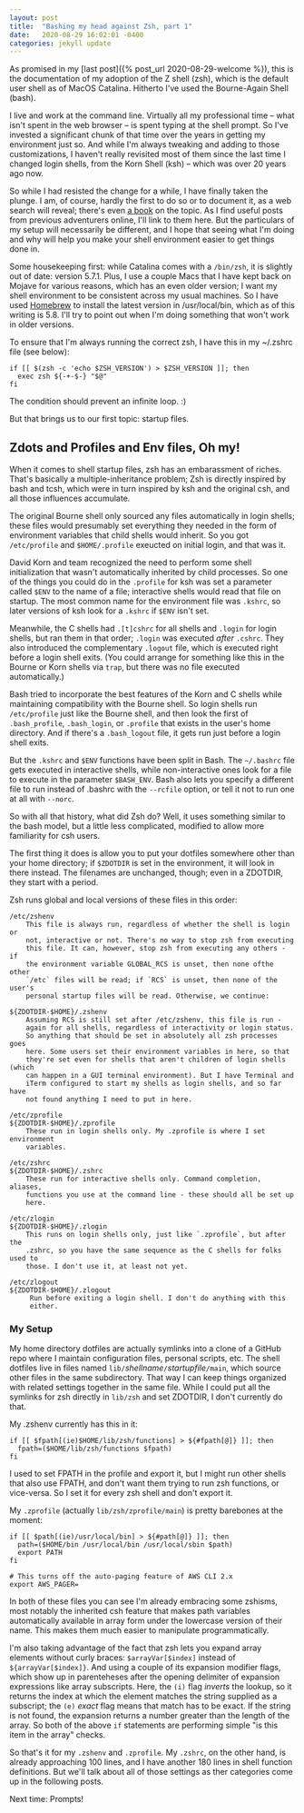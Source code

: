 ```yaml
---
layout: post
title:  "Bashing my head against Zsh, part 1"
date:   2020-08-29 16:02:01 -0400
categories: jekyll update
---
```

As promised in my [last post]({% post_url 2020-08-29-welcome %}), this is
the documentation of my adoption of the Z shell (zsh), which is the default
user shell as of MacOS Catalina. Hitherto I've used the Bourne-Again Shell
(bash).

I live and work at the command line. Virtually all my professional time – what
isn't spent in the web browser – is spent typing at the shell prompt. So I've
invested a significant chunk of that time over the years in getting my
environment just so. And while I'm always tweaking and adding to those
customizations, I haven't really revisited most of them since the last time I
changed login shells, from the Korn Shell (ksh) – which was over 20 years ago
now.

So while I had resisted the change for a while, I have finally taken the plunge.
I am, of course, hardly the first to do so or to document it, as a web search
will reveal; there's even [a
book](https://www.amazon.com/Bash-Shell-Conquering-Command-Line/dp/1590593766)
on the topic. As I find useful posts from previous adventurers
online, I'll link to them here. But the particulars of my setup will
necessarily be different, and I hope that seeing what I'm doing and why will
help you make your shell environment easier to get things done in. 

Some housekeeping first: while Catalina comes with a `/bin/zsh`, it is slightly
out of date: version 5.7.1. Plus, I use a couple Macs that I have kept back
on Mojave for various reasons, which has an even older version; I want my
shell environment to be consistent across my usual machines. So I have
used [Homebrew](https://brew.sh) to install the latest version in
/usr/local/bin, which as of this writing is 5.8. I'll try to point out when I'm
doing something that won't work in older versions. 

To ensure that I'm always running the correct zsh, I have this in my ~/.zshrc
file (see below):

    if [[ $(zsh -c 'echo $ZSH_VERSION') > $ZSH_VERSION ]]; then
      exec zsh ${-+-$-} "$@"
    fi

The condition should prevent an infinite loop. :) 

But that brings us to our first topic: startup files. 

## Zdots and Profiles and Env files, Oh my! 

When it comes to shell startup files, zsh has an embarassment of riches. That's basically a multiple-inheritance problem; Zsh is directly inspired by bash and
tcsh, which were in turn inspired by ksh and the original csh, and all those
influences accumulate.

The original Bourne shell only sourced any files automatically in login shells;
these files would presumably set everything they needed in the form of
environment variables that child shells would inherit. So you got
`/etc/profile` and `$HOME/.profile` exeucted on initial login, and that was it.

David Korn and team recognized the need to perform some shell initialization
that wasn't automatically inherited by child processes. So one of the things
you could do in the `.profile` for ksh was set a parameter called `$ENV` to the
name of a file; interactive shells would read that file on startup. The most
common name for the environment file was `.kshrc`, so later versions of ksh
look for a `.kshrc` if `$ENV` isn't set.

Meanwhile, the C shells had `.[t]cshrc` for all shells and `.login` for login
shells, but ran them in that order; `.login` was executed _after_ `.cshrc`. They also introduced the complementary `.logout` file, which is executed right 
before a login shell exits. (You could arrange for something like this in the
Bourne or Korn shells via `trap`, but there was no file executed
automatically.)

Bash tried to incorporate the best features of the Korn and C shells while
maintaining compatibility with the Bourne shell.  So login shells run
`/etc/profile` just like the Bourne shell, and then look the first of
`.bash_profile`, `.bash_login`, or `.profile` that exists in the user's home
directory. And if there's a `.bash_logout` file, it gets run just before a login shell exits.

But the `.kshrc` and `$ENV` functions have been split in Bash. The
`~/.bashrc` file gets executed in interactive shells, while non-interactive
ones look for a file to execute in the parameter `$BASH_ENV`.  Bash also lets 
you specify a different file to run instead of .bashrc with the `--rcfile` 
option, or tell it not to run one at all with `--norc`.

So with all that history, what did Zsh do? Well, it uses something
similar to the bash model, but a little less complicated, modified to
allow more familiarity for csh users. 

The first thing it does is allow you to put your dotfiles somewhere other
than your home directory; if `$ZDOTDIR` is set in the environment, it
will look in there instead. The filenames are unchanged, though; even
in a ZDOTDIR, they start with a period.

Zsh runs global and local versions of these files in this order:

    /etc/zshenv
        This file is always run, regardless of whether the shell is login or
        not, interactive or not. There's no way to stop zsh from executing
        this file. It can, however, stop zsh from executing any others - if 
        the environment variable GLOBAL_RCS is unset, then none ofthe other
        `/etc` files will be read; if `RCS` is unset, then none of the user's
        personal startup files will be read. Otherwise, we continue:

    ${ZDOTDIR-$HOME}/.zshenv
        Assuming RCS is still set after /etc/zshenv, this file is run - 
        again for all shells, regardless of interactivity or login status.
        So anything that should be set in absolutely all zsh processes goes
        here. Some users set their environment variables in here, so that
        they're set even for shells that aren't children of login shells (which
        can happen in a GUI terminal environment). But I have Terminal and
        iTerm configured to start my shells as login shells, and so far have
        not found anything I need to put in here.

    /etc/zprofile
    ${ZDOTDIR-$HOME}/.zprofile
        These run in login shells only. My .zprofile is where I set environment
        variables.

    /etc/zshrc
    ${ZDOTDIR-$HOME}/.zshrc
        These run for interactive shells only. Command completion, aliases,
        functions you use at the command line - these should all be set up
        here.

    /etc/zlogin
    ${ZDOTDIR-$HOME}/.zlogin
        This runs on login shells only, just like `.zprofile`, but after the
        .zshrc, so you have the same sequence as the C shells for folks used to
        those. I don't use it, at least not yet.

    /etc/zlogout
    ${ZDOTDIR-$HOME}/.zlogout
         Run before exiting a login shell. I don't do anything with this
         either.

### My Setup 
My home directory dotfiles are actually symlinks into a clone
of a GitHub repo where I maintain configuration files, personal scripts, etc. The shell dotfiles live in files named `lib/`_shellname_`/`_startupfile_`/main`, which
source other files in the same subdirectory. That way I can keep things
organized with related settings together in the same file. While I could
put all the symlinks for zsh directly in `lib/zsh` and set ZDOTDIR, I
don't currently do that.

My .zshenv currently has this in it:

    if [[ $fpath[(ie)$HOME/lib/zsh/functions] > ${#fpath[@]} ]]; then
      fpath=($HOME/lib/zsh/functions $fpath)
    fi

I used to set FPATH in the profile and export it, but I might run other
shells that also use FPATH, and don't want them trying to run zsh functions,
or vice-versa. So I set it for every zsh shell and don't export it.

My `.zprofile` (actually `lib/zsh/zprofile/main`) is pretty barebones at the
moment:

    if [[ $path[(ie)/usr/local/bin] > ${#path[@]} ]]; then
      path=($HOME/bin /usr/local/bin /usr/local/sbin $path)
      export PATH
    fi

    # This turns off the auto-paging feature of AWS CLI 2.x
    export AWS_PAGER=

In both of these files you can see I'm already embracing some zshisms,
most notably the inherited csh feature that makes path variables automatically
available in array form under the lowercase version of their name. This makes
them much easier to manipulate programmatically. 

I'm also taking advantage of the fact that zsh lets you expand array elements
without curly braces: `$arrayVar[$index]` instead of `${arrayVar[$index]}`. And
using a couple of its expansion modifier flags, which show up in parenteheses
after the opening delimiter of expansion expressions like array subscripts.
Here, the `(i)` flag _inverts_ the lookup, so it returns the index at which the
element matches the string supplied as a subscript; the `(e)` _exact_ flag means
that match has to be exact.  If the string is not found, the expansion returns
a number greater than the length of the array. So both of the above `if` 
statements are performing simple "is this item in the array" checks.

So that's it for my `.zshenv` and `.zprofile`. My `.zshrc`, on the other hand,
is already approaching 100 lines, and I have another 180 lines in shell
function definitions. But we'll talk about all of those settings as ther
categories come up in the following posts.

Next time: Prompts!
